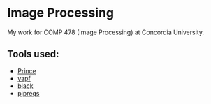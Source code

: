 # Image Processing

My work for COMP 478 (Image Processing) at Concordia University.

## Tools used:

- [Prince](https://www.princexml.com)
- [yapf](https://github.com/google/yapf)
- [black](https://github.com/psf/black)
- [pipreqs](https://github.com/bndr/pipreqs)

